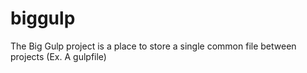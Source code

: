 # biggulp
The Big Gulp project is a place to store a single common file between projects (Ex. A gulpfile)
